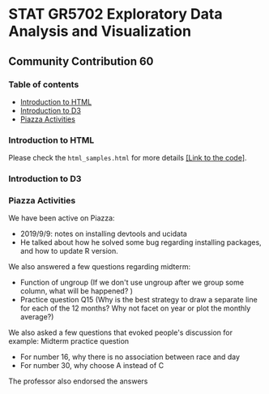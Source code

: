 # STAT GR5702 Exploratory Data Analysis and Visualization
## Community Contribution 60

### Table of contents
* [Introduction to HTML](#Intro2HTML)
* [Introduction to D3](#Intro2D3)
* [Piazza Activities](#PiazzaActi)

### <a name="Intro2HTML"></a> Introduction to HTML
Please check the `html_samples.html` for more details [[Link to the code]](https://github.com/tonyytliu/Stat5702_CC60/blob/master/intro_to_html/html_samples.html).

### <a name="Intro2D3"></a> Introduction to D3

### <a name="PiazzaActi"></a> Piazza Activities
We have been active on Piazza:
- 2019/9/9: notes on installing devtools and ucidata
- He talked about how he solved some bug regarding installing packages, and how to update R version. 

We also answered a few questions regarding midterm:
- Function of ungroup (If we don't use ungroup after we group some column, what will be happened? )
- Practice question Q15 (Why is the best strategy to draw a separate line for each of the 12 months? Why not facet on year or plot the monthly average?)

We also asked a few questions that evoked people's discussion for example:
Midterm practice question
- For number 16, why there is no association between race and day
- For number 30, why choose A instead of C

The professor also endorsed the answers
